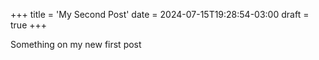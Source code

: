 +++
title = 'My Second Post'
date = 2024-07-15T19:28:54-03:00
draft = true
+++

Something on my new first post
